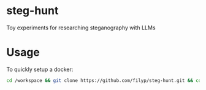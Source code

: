 # steg-hunt

Toy experiments for researching steganography with LLMs

# Usage

To quickly setup a docker:

```bash
cd /workspace && git clone https://github.com/filyp/steg-hunt.git && cd steg-hunt && pip install -r requirements.txt
```
